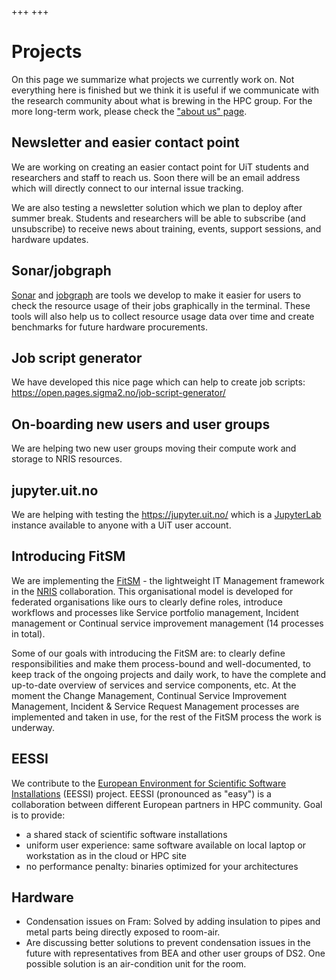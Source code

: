 +++
+++

# Projects

On this page we summarize what projects we currently work on. Not everything
here is finished but we think it is useful if we communicate with the research
community about what is brewing in the HPC group. For the more long-term work,
please check the ["about us" page](@/about.md).


## Newsletter and easier contact point

We are working on creating an easier contact point for UiT students and
researchers and staff to reach us. Soon there will be an email address which
will directly connect to our internal issue tracking.

We are also testing a newsletter solution which we plan to deploy after summer
break. Students and researchers will be able to subscribe (and unsubscribe) to
receive news about training, events, support sessions, and hardware updates.

 
## Sonar/jobgraph

[Sonar](https://github.com/NordicHPC/sonar) and
[jobgraph](https://github.com/NordicHPC/jobgraph) are tools we develop to make
it easier for users to check the resource usage of their jobs graphically in
the terminal. These tools will also help us to collect resource usage data over
time and create benchmarks for future hardware procurements.


## Job script generator

We have developed this nice page which can help to create job scripts:
<https://open.pages.sigma2.no/job-script-generator/>


## On-boarding new users and user groups

We are helping two new user groups moving their compute work and storage to
NRIS resources.


## jupyter.uit.no

We are helping with testing the <https://jupyter.uit.no/> which is a
[JupyterLab](https://jupyter.org/) instance available to anyone with a UiT user
account.


## Introducing FitSM

We are implementing the [FitSM](https://www.fitsm.eu) - the lightweight IT
Management framework in the [NRIS](https://documentation.sigma2.no)
collaboration. This organisational model is developed for federated
organisations like ours to clearly define roles, introduce workflows and
processes like Service portfolio management, Incident management or Continual
service improvement management (14 processes in total). 

Some of our goals with introducing the FitSM are: to clearly define
responsibilities and make them process-bound and well-documented, to keep track
of the ongoing projects and daily work, to have the complete and up-to-date
overview of services and service components, etc. At the moment the Change
Management, Continual Service Improvement Management, Incident & Service
Request Management processes are implemented and taken in use, for the rest of
the FitSM process the work is underway.


## EESSI

We contribute to the [European Environment for Scientific Software
Installations](https://www.eessi-hpc.org/) (EESSI) project. EESSI (pronounced
as "easy") is a collaboration between different European partners in HPC
community. Goal is to provide:
- a shared stack of scientific software installations
- uniform user experience: same software available on local laptop or
  workstation as in the cloud or HPC site
- no performance penalty: binaries optimized for your architectures


## Hardware

- Condensation issues on Fram: Solved by adding insulation to pipes and metal
  parts being directly exposed to room-air.
- Are discussing better solutions to prevent condensation issues in the future
  with representatives from BEA and other user groups of DS2. One possible
  solution is an air-condition unit for the room.
